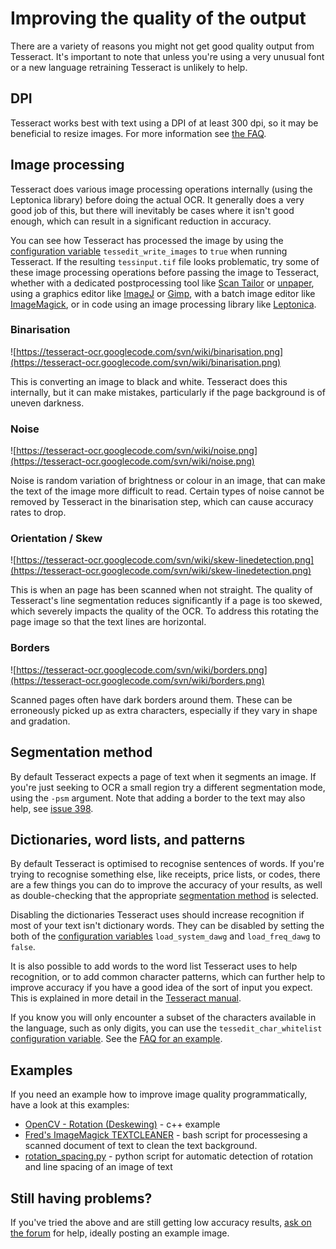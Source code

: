 # Improving the quality of the output

There are a variety of reasons you might not get good quality output from Tesseract. It's important to note that unless you're using a very unusual font or a new language retraining Tesseract is unlikely to help.



## DPI

Tesseract works best with text using a DPI of at least 300 dpi, so it may be beneficial to resize images. For more information see [the FAQ](FAQ#is-there-a-minimum-text-size-it-wont-read-screen-text).

## Image processing

Tesseract does various image processing operations internally (using the Leptonica library) before doing the actual OCR. It generally does a very good job of this, but there will inevitably be cases where it isn't good enough, which can result in a significant reduction in accuracy.

You can see how Tesseract has processed the image by using the [configuration variable](ControlParams) `tessedit_write_images` to `true` when running Tesseract. If the resulting `tessinput.tif` file looks problematic, try some of these image processing operations before passing the image to Tesseract, whether with a dedicated postprocessing tool like [Scan Tailor](http://scantailor.sourceforge.net/) or [unpaper](https://www.flameeyes.eu/projects/unpaper), using a graphics editor like [ImageJ](http://rsb.info.nih.gov/ij/) or [Gimp](http://www.gimp.org), with a batch image editor like [ImageMagick](http://www.imagemagick.org), or in code using an image processing library like [Leptonica](http://leptonica.com).

### Binarisation

![https://tesseract-ocr.googlecode.com/svn/wiki/binarisation.png](https://tesseract-ocr.googlecode.com/svn/wiki/binarisation.png)

This is converting an image to black and white. Tesseract does this internally, but it can make mistakes, particularly if the page background is of uneven darkness.


### Noise

![https://tesseract-ocr.googlecode.com/svn/wiki/noise.png](https://tesseract-ocr.googlecode.com/svn/wiki/noise.png)

Noise is random variation of brightness or colour in an image, that can make the text of the image more difficult to read. Certain types of noise cannot be removed by Tesseract in the binarisation step, which can cause accuracy rates to drop.


### Orientation / Skew

![https://tesseract-ocr.googlecode.com/svn/wiki/skew-linedetection.png](https://tesseract-ocr.googlecode.com/svn/wiki/skew-linedetection.png)

This is when an page has been scanned when not straight. The quality of Tesseract's line segmentation reduces significantly if a page is too skewed, which severely impacts the quality of the OCR. To address this rotating the page image so that the text lines are horizontal.


### Borders

![https://tesseract-ocr.googlecode.com/svn/wiki/borders.png](https://tesseract-ocr.googlecode.com/svn/wiki/borders.png)

Scanned pages often have dark borders around them. These can be erroneously picked up as extra characters, especially if they vary in shape and gradation.


## Segmentation method

By default Tesseract expects a page of text when it segments an image. If you're just seeking to OCR a small region try a different segmentation mode, using the `-psm` argument. Note that adding a border to the text may also help, see [issue 398](https://code.google.com/p/tesseract-ocr/issues/detail?id=398).


## Dictionaries, word lists, and patterns

By default Tesseract is optimised to recognise sentences of words. If you're trying to recognise something else, like receipts, price lists, or codes, there are a few things you can do to improve the accuracy of your results, as well as double-checking that the appropriate [segmentation method](#Segmentation_method) is selected.

Disabling the dictionaries Tesseract uses should increase recognition if most of your text isn't dictionary words. They can be disabled by setting the both of the [configuration variables](ControlParams) `load_system_dawg` and `load_freq_dawg` to `false`.

It is also possible to add words to the word list Tesseract uses to help recognition, or to add common character patterns, which can further help to improve accuracy if you have a good idea of the sort of input you expect. This is explained in more detail in the [Tesseract manual](http://tesseract-ocr.googlecode.com/svn-history/trunk/doc/tesseract.1.html#_config_files_and_augmenting_with_user_data).

If you know you will only encounter a subset of the characters available in the language, such as only digits, you can use the `tessedit_char_whitelist` [configuration variable](ControlParams). See the [FAQ for an example](FAQ#how-do-i-recognize-only-digits).


## Examples

If you need an example how to improve image quality programmatically, have a look at this examples:

  * [OpenCV - Rotation (Deskewing)](http://felix.abecassis.me/2011/10/opencv-rotation-deskewing/) - c++ example
  * [Fred's ImageMagick TEXTCLEANER](http://www.fmwconcepts.com/imagemagick/textcleaner/index.php) - bash script for processesing a scanned document of text to clean the text background.
  * [rotation\_spacing.py](https://gist.github.com/endolith/334196bac1cac45a4893#) - python script for automatic detection of rotation and line spacing of an image of text


## Still having problems?

If you've tried the above and are still getting low accuracy results, [ask on the forum](https://groups.google.com/forum/?fromgroups#!forum/tesseract-ocr) for help, ideally posting an example image.